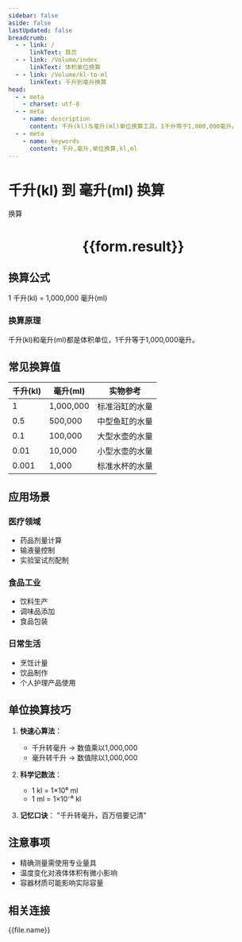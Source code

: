 ```yaml
---
sidebar: false
aside: false
lastUpdated: false
breadcrumb:
  - - link: /
      linkText: 首页
  - - link: /Volume/index
      linkText: 体积单位换算
  - - link: /Volume/kl-to-ml
      linkText: 千升到毫升换算
head:
  - - meta
    - charset: utf-8
  - - meta
    - name: description
      content: 千升(kl)与毫升(ml)单位换算工具，1千升等于1,000,000毫升。
  - - meta
    - name: keywords
      content: 千升,毫升,单位换算,kl,ml
---
```


# 千升(kl) 到 毫升(ml) 换算

<script setup>
import { onMounted, reactive, inject ,ref  } from 'vue'
import { NButton,NForm ,NFormItem,NInput,NInputNumber,NSelect,NCard,useMessage ,NGrid ,NGi } from 'naive-ui'
import { defineClientComponent } from 'vitepress'
import { Volume } from '../../files';

const convert = inject('convert')
const formRef = ref(null);
const rules = {
  number:{
    required: true,
    type: 'number',
    trigger: "blur"
  }
}
const form = reactive({
  number:null,
  result:'',
  title:'千升(kl)到毫升(ml)换算'
})

const convertHandler = (e) => {
  e.preventDefault();
  formRef.value?.validate((errors)=>{
    if (!errors) {
      form.result = `${form.number} kl = ${convert(form.number).from('kl').to('ml')} ml`
    }
  })
}
</script>

<n-form size="large" :model="form" ref='formRef' :rules="rules">
  <n-form-item label="数值" path="number">
    <n-input-number size="large" style="width:100%" :min="0" v-model:value="form.number" placeholder="请输入千升数值" />
  </n-form-item>
  <n-form-item>
    <n-button type="primary" style="width:100%" @click="convertHandler">换算</n-button>
  </n-form-item>
</n-form>
<n-card embedded :bordered="false" hoverable>
  <div style="text-align:center">
    <h1>{{form.result}}</h1>
  </div>
</n-card>

## 换算公式
1 千升(kl) = 1,000,000 毫升(ml)

### 换算原理
千升(kl)和毫升(ml)都是体积单位，1千升等于1,000,000毫升。

## 常见换算值
| 千升(kl) | 毫升(ml) | 实物参考                 |
|---------|---------|--------------------------|
| 1       | 1,000,000 | 标准浴缸的水量            |
| 0.5     | 500,000 | 中型鱼缸的水量            |
| 0.1     | 100,000 | 大型水壶的水量            |
| 0.01    | 10,000  | 小型水壶的水量            |
| 0.001   | 1,000   | 标准水杯的水量            |

## 应用场景
### 医疗领域
- 药品剂量计算
- 输液量控制
- 实验室试剂配制

### 食品工业
- 饮料生产
- 调味品添加
- 食品包装

### 日常生活
- 烹饪计量
- 饮品制作
- 个人护理产品使用

## 单位换算技巧
1. **快速心算法**：
   - 千升转毫升 → 数值乘以1,000,000
   - 毫升转千升 → 数值除以1,000,000

2. **科学记数法**：
   - 1 kl = 1×10⁶ ml
   - 1 ml = 1×10⁻⁶ kl

3. **记忆口诀**：
   "千升转毫升，百万倍要记清"

## 注意事项
- 精确测量需使用专业量具
- 温度变化对液体体积有微小影响
- 容器材质可能影响实际容量

## 相关连接
<n-grid x-gap="12" :cols="4">
  <n-gi v-for="(file, index) in Volume" :key="index">
    <n-button
      text
      tag="a"
      :href="file.path"
      type="primary"
    >
      {{file.name}}
    </n-button>
  </n-gi>
</n-grid>